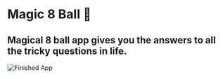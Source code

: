 
# Magic 8 Ball 🎱

## Magical 8 ball app gives you the answers to all the tricky questions in life.


![Finished App](https://github.com/londonappbrewery/Images/blob/master/8-ball-flutter-gif.gif)
